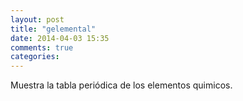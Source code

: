 ```yaml
---
layout: post
title: "gelemental"
date: 2014-04-03 15:35
comments: true
categories: 
---
```

Muestra la tabla periódica de los elementos quimicos.

